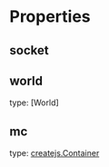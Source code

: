 # Properties
## socket
## world
type: [World]
## mc
type: [createjs.Container](https://www.createjs.com/docs/easeljs/classes/Container.html)